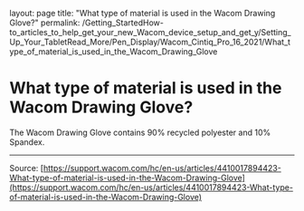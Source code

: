 layout: page
title: "What type of material is used in the Wacom Drawing Glove?"
permalink: /Getting_StartedHow-to_articles_to_help_get_your_new_Wacom_device_setup_and_get_y/Setting_Up_Your_TabletRead_More/Pen_Display/Wacom_Cintiq_Pro_16_2021/What_type_of_material_is_used_in_the_Wacom_Drawing_Glove

# What type of material is used in the Wacom Drawing Glove?

The Wacom Drawing Glove contains 90% recycled polyester and 10% Spandex.

---
Source: [https://support.wacom.com/hc/en-us/articles/4410017894423-What-type-of-material-is-used-in-the-Wacom-Drawing-Glove](https://support.wacom.com/hc/en-us/articles/4410017894423-What-type-of-material-is-used-in-the-Wacom-Drawing-Glove)
